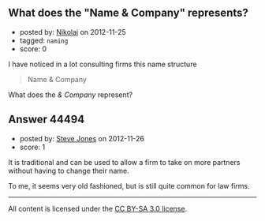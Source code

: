 ## What does the "Name & Company" represents?

- posted by: [Nikolai](https://stackexchange.com/users/-1/13205-nikolai) on 2012-11-25
- tagged: `naming`
- score: 0

I have noticed in a lot consulting firms this name structure

> Name & Company

What does the *& Company* represent?


## Answer 44494

- posted by: [Steve Jones](https://stackexchange.com/users/-1/12985-steve-jones) on 2012-11-26
- score: 1

It is traditional and can be used to allow a firm to take on more partners without having to change their name.

To me, it seems very old fashioned, but is still quite common for law firms.



---

All content is licensed under the [CC BY-SA 3.0 license](https://creativecommons.org/licenses/by-sa/3.0/).
